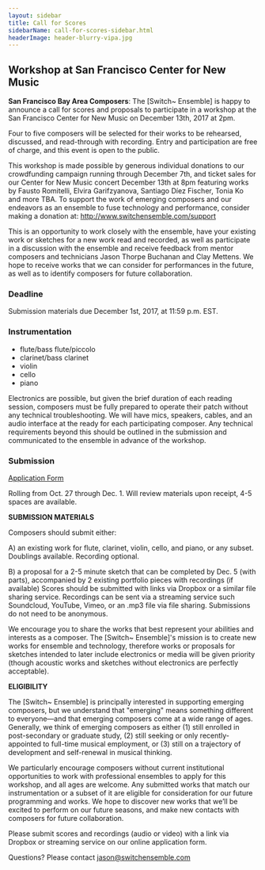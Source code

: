 ```yaml
---
layout: sidebar
title: Call for Scores
sidebarName: call-for-scores-sidebar.html
headerImage: header-blurry-vipa.jpg
---
```


## Workshop at San Francisco Center for New Music

**San Francisco Bay Area Composers**: The [Switch~ Ensemble] is happy to announce a call for scores and proposals to participate in a workshop at the San Francisco Center for New Music on December 13th, 2017 at 2pm.

Four to five composers will be selected for their works to be rehearsed, discussed, and read-through with recording. Entry and participation are free of charge, and this event is open to the public.

This workshop is made possible by generous individual donations to our crowdfunding campaign running through December 7th, and ticket sales for our Center for New Music concert December 13th at 8pm featuring works by Fausto Romitelli, Elvira Garifzyanova, Santiago Díez Fischer, Tonia Ko and more TBA. To support the work of emerging composers and our endeavors as an ensemble to fuse technology and performance, consider making a donation at: http://www.switchensemble.com/support

This is an opportunity to work closely with the ensemble, have your existing work or sketches for a new work read and recorded, as well as participate in a discussion with the ensemble and receive feedback from mentor composers and technicians Jason Thorpe Buchanan and Clay Mettens. We hope to receive works that we can consider for performances in the future, as well as to identify composers for future collaboration.

### Deadline

Submission materials due December 1st, 2017, at 11:59 p.m. EST.

### Instrumentation

- flute/bass flute/piccolo
- clarinet/bass clarinet
- violin
- cello
- piano

Electronics are possible, but given the brief duration of each reading session, composers must be fully prepared to operate their patch without any technical troubleshooting. We will have mics, speakers, cables, and an audio interface at the ready for each participating composer. Any technical requirements beyond this should be outlined in the submission and communicated to the ensemble in advance of the workshop.

### Submission

[Application Form](https://goo.gl/forms/x1N0RmxJm6pGXcKg2)

Rolling from Oct. 27 through Dec. 1. Will review materials upon receipt, 4-5 spaces are available.

**SUBMISSION MATERIALS**

Composers should submit either:

A) an existing work for flute, clarinet, violin, cello, and piano, or any subset. Doublings available. Recording optional.

B) a proposal for a 2-5 minute sketch that can be completed by Dec. 5 (with parts), accompanied by 2 existing portfolio pieces with recordings (if available) Scores should be submitted with links via Dropbox or a similar file sharing service. Recordings can be sent via a streaming service such Soundcloud, YouTube, Vimeo, or an .mp3 file via file sharing.
Submissions do not need to be anonymous.

We encourage you to share the works that best represent your abilities and interests as a composer. The [Switch~ Ensemble]'s mission is to create new works for ensemble and technology, therefore works or proposals for sketches intended to later include electronics or media will be given priority (though acoustic works and sketches without electronics are perfectly acceptable).

**ELIGIBILITY**

The [Switch~ Ensemble] is principally interested in supporting emerging composers, but we understand that "emerging" means something different to everyone—and that emerging composers come at a wide range of ages. Generally, we think of emerging composers as either (1) still enrolled in post-secondary or graduate study, (2) still seeking or only recently-appointed to full-time musical employment, or (3) still on a trajectory of development and self-renewal in musical thinking.

We particularly encourage composers without current institutional opportunities to work with professional ensembles to apply for this workshop, and all ages are welcome. Any submitted works that match our instrumentation or a subset of it are eligible for consideration for our future programming and works. We hope to discover new works that we’ll be excited to perform on our future seasons, and make new contacts with composers for future collaboration.

Please submit scores and recordings (audio or video) with a link via Dropbox or streaming service on our online application form.

​Questions? Please contact jason@switchensemble.com

